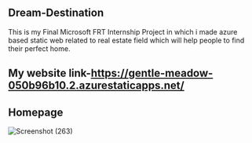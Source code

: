 ## Dream-Destination
This is my Final Microsoft FRT Internship Project in which i made azure based static web related to real estate field which will help people to find their perfect home.
## My website link-https://gentle-meadow-050b96b10.2.azurestaticapps.net/

## Homepage
![Screenshot (263)](https://user-images.githubusercontent.com/90254724/204140038-7b680e8a-8ecc-4f90-a648-563a76b63e16.png)
